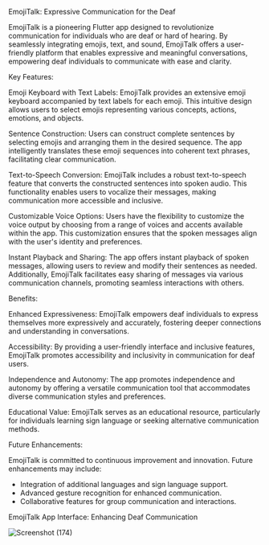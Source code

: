 EmojiTalk: Expressive Communication for the Deaf

EmojiTalk is a pioneering Flutter app designed to revolutionize communication for individuals who are deaf or hard of hearing. By seamlessly integrating emojis, text, and sound, EmojiTalk offers a user-friendly platform that enables expressive and meaningful conversations, empowering deaf individuals to communicate with ease and clarity.

Key Features:

Emoji Keyboard with Text Labels: EmojiTalk provides an extensive emoji keyboard accompanied by text labels for each emoji. This intuitive design allows users to select emojis representing various concepts, actions, emotions, and objects.

Sentence Construction: Users can construct complete sentences by selecting emojis and arranging them in the desired sequence. The app intelligently translates these emoji sequences into coherent text phrases, facilitating clear communication.

Text-to-Speech Conversion: EmojiTalk includes a robust text-to-speech feature that converts the constructed sentences into spoken audio. This functionality enables users to vocalize their messages, making communication more accessible and inclusive.

Customizable Voice Options: Users have the flexibility to customize the voice output by choosing from a range of voices and accents available within the app. This customization ensures that the spoken messages align with the user's identity and preferences.

Instant Playback and Sharing: The app offers instant playback of spoken messages, allowing users to review and modify their sentences as needed. Additionally, EmojiTalk facilitates easy sharing of messages via various communication channels, promoting seamless interactions with others.

Benefits:

Enhanced Expressiveness: EmojiTalk empowers deaf individuals to express themselves more expressively and accurately, fostering deeper connections and understanding in conversations.

Accessibility: By providing a user-friendly interface and inclusive features, EmojiTalk promotes accessibility and inclusivity in communication for deaf users.

Independence and Autonomy: The app promotes independence and autonomy by offering a versatile communication tool that accommodates diverse communication styles and preferences.

Educational Value: EmojiTalk serves as an educational resource, particularly for individuals learning sign language or seeking alternative communication methods.

Future Enhancements:

EmojiTalk is committed to continuous improvement and innovation. Future enhancements may include:

* Integration of additional languages and sign language support.
* Advanced gesture recognition for enhanced communication.
* Collaborative features for group communication and interactions.


EmojiTalk App Interface: Enhancing Deaf Communication



 ![Screenshot (174)](https://github.com/faizan0273/EmojiTalk/assets/77250133/1baec45a-35f0-4e17-8843-a8228bbbc3ca)



